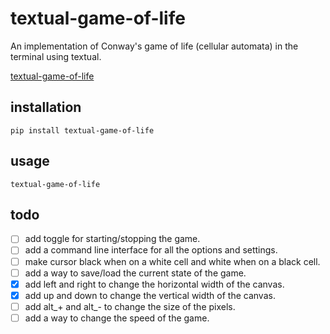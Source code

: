 # textual-game-of-life 

An implementation of Conway's game of life (cellular automata) in the terminal using textual.

[textual-game-of-life](https://github.com/thomascrha/textual-game-of-life/assets/5226462/66dd4153-d286-4680-ac73-8fd63e60c00e)

## installation

```
pip install textual-game-of-life
```

## usage

```
textual-game-of-life
```

## todo

- [ ] add toggle for starting/stopping the game. 
- [ ] add a command line interface for all the options and settings.
- [ ] make cursor black when on a white cell and white when on a black cell.
- [ ] add a way to save/load the current state of the game.
- [x] add left and right to change the horizontal width of the canvas.
- [x] add up and down to change the vertical width of the canvas.
- [ ] add alt_+ and alt_- to change the size of the pixels.
- [ ] add a way to change the speed of the game.
